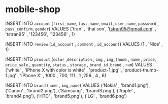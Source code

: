# mobile-shop

INSERT INTO `account` (`first_name`, `last_name`, `email`, `user_name`, `password` , `pass_confirm`, `gender`)
VALUES ('tran' , 'thai son', 'tstran95@gmail.com' , 'tstran95' , '123456', '123456' , 1)



INSERT INTO `review` (`id_account` , `comment` , `id_account`)
VALUES (1 , 'Nice' , 1)

INSERT INTO `product` (`color` ,`description` , `img` , `img_thumb` , `name` , `price`, `price_sale` , `quantity`, `status` , `storage` , `brand_id_brand` , `ram`)
VALUES ('white' , 'IPhone X with color is white' , 'product-1.jpg' , 'product-thumb-1.jpg' , 'IPhone X' , 1000 , 700, 111 , 1 ,256 , 4 , 6)

INSERT INTO `brand` (`name` , `img_name`)
VALUES ('Nokia' , 'brand1.png'),
('Canon' , 'brand2.png'),
('Samsung' , 'brand3.png'),
('Apple' , 'brand4.png'),
('HTC' , 'brand5.png'),
('LG' , 'brand6.png')
